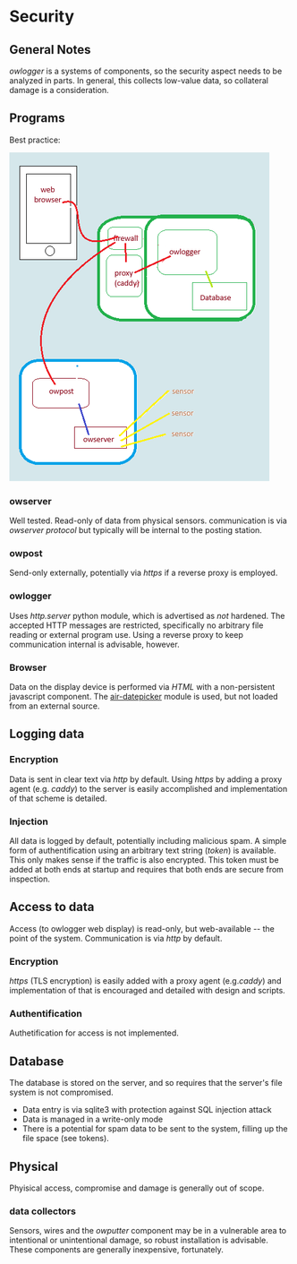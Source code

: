 # Security

## General Notes

_owlogger_ is a systems of components, so the security aspect needs to be analyzed in parts. In general, this collects low-value data, so collateral damage is a consideration.

## Programs

Best practice:

![owlogger2](owlogger2.png)

### owserver

Well tested. Read-only of data from physical sensors. communication is via *owserver protocol* but typically will be internal to the posting station.

### owpost

Send-only externally, potentially via *https* if a reverse proxy is employed.

### owlogger

Uses *http.server* python module, which is advertised as _not_ hardened. The accepted HTTP messages are restricted, specifically no arbitrary file reading or external program use. Using a reverse proxy to keep communication internal is advisable, however.

### Browser

Data on the display device is performed via *HTML* with a non-persistent javascript component. The [air-datepicker](https://github.com/t1m0n/air-datepicker) module is used, but not loaded from an external source.

## Logging data

### Encryption

Data is sent in clear text via *http* by default. Using *https* by adding a proxy agent (e.g. _caddy_) to the server is easily accomplished and implementation of that scheme is detailed.

### Injection

All data is logged by default, potentially including malicious spam. A simple form of authentification using an arbitrary text string (_token_) is available. This only makes sense if the traffic is also encrypted. This token must be added at both ends at startup and requires that both ends are secure from inspection.

## Access to data

Access (to owlogger web display) is read-only, but web-available -- the point of the system. Communication is via *http* by default.

### Encryption

*https* (TLS encryption) is easily added with a proxy agent (e.g._caddy_) and implementation of that is encouraged and detailed with design and scripts.

### Authentification

Authetification for access is not implemented.

## Database

The database is stored on the server, and so requires that the server's file system is not compromised. 

* Data entry is via sqlite3 with protection against SQL injection attack
* Data is managed in a write-only mode
* There is a potential for spam data to be sent to the system, filling up the file space (see tokens).


## Physical

Phyisical access, compromise and damage is generally out of scope.

### data collectors

Sensors, wires and the _owputter_ component may be in a vulnerable area to intentional or unintentional damage, so robust installation is advisable. These components are generally inexpensive, fortunately.
